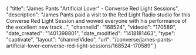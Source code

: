 {
    "title": "James Pants \"Artificial Lover\" - Converse Red Light Sessions",
    "description": "James Pants paid a visit to the Red Light Radio studio for this Converse Red Light Session and wowed everyone with his performance of the excellent new track...",
    "channelid": "168524",
    "videoid": "170589",
    "date_created": "1401398801",
    "date_modified": "1418181463",
    "type": "captivate",
    "layout": "channelVideo",
    "url": "\/converse\/james-pants-artificial-lover-converse-red-light-sessions\/168524-170589"
}